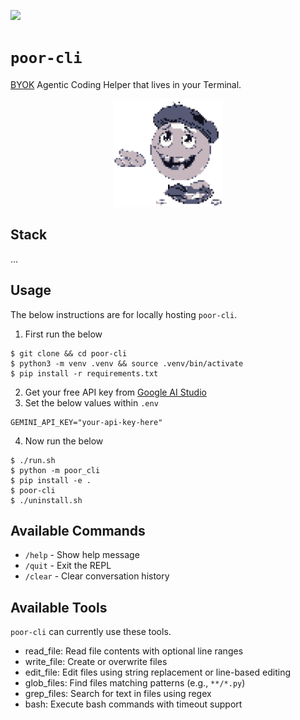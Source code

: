 [![](https://img.shields.io/badge/poor_cli_1.0.0-passing-green)](https://github.com/gongahkia/poor-cli/releases/tag/1.0.0)

# `poor-cli`

[BYOK](https://en.wikipedia.org/wiki/Bring_your_own_encryption) Agentic Coding Helper that lives in your Terminal.

<div align="center">
    <img src="./asset/logo/1.png" width="35%">
</div>

## Stack

...

## Usage

The below instructions are for locally hosting `poor-cli`.

1. First run the below

```console
$ git clone && cd poor-cli
$ python3 -m venv .venv && source .venv/bin/activate
$ pip install -r requirements.txt
```

2. Get your free API key from [Google AI Studio](https://makersuite.google.com/app/apikey)
3. Set the below values within `.env`

```env
GEMINI_API_KEY="your-api-key-here"
```

4. Now run the below

```console
$ ./run.sh
$ python -m poor_cli
$ pip install -e .
$ poor-cli
$ ./uninstall.sh
```

## Available Commands

- `/help` - Show help message
- `/quit` - Exit the REPL
- `/clear` - Clear conversation history

## Available Tools

`poor-cli` can currently use these tools.

- read_file: Read file contents with optional line ranges
- write_file: Create or overwrite files
- edit_file: Edit files using string replacement or line-based editing
- glob_files: Find files matching patterns (e.g., `**/*.py`)
- grep_files: Search for text in files using regex
- bash: Execute bash commands with timeout support
